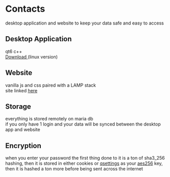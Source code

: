 # Contacts
desktop application and website to keep your data safe and easy to access
## Desktop Application
qt6 c++<br>
<a href="https://github.com/jparker2006/Contacts/releases/download/Versions/Contacts">Download </a> (linux version)
## Website
vanilla js and css paired with a LAMP stack<br>site linked
<a href="http://jakehenryparker.com:56112/Contacts/"> here</a>
## Storage
everything is stored remotely on maria db<br>
if you only have 1 login and your data will be synced between the desktop app and website
## Encryption
when you enter your password the first thing done to it is a ton of sha3_256 hashing, then it is stored in either cookies or <a href="https://doc.qt.io/qt-5/qsettings.html">qsettings</a> as your <a href="https://www.atpinc.com/blog/what-is-aes-256-encryption">aes256</a> key, then it is hashed a ton more before being sent across the internet
